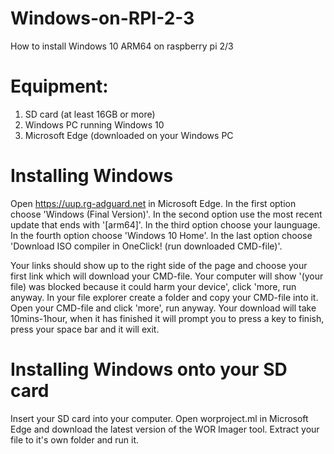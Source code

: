 # Windows-on-RPI-2-3
How to install Windows 10 ARM64 on raspberry pi 2/3

# Equipment:
1. SD card (at least 16GB or more)
2. Windows PC running Windows 10
3. Microsoft Edge (downloaded on your Windows PC

# Installing Windows
Open https://uup.rg-adguard.net in Microsoft Edge.
In the first option choose 'Windows (Final Version)'.
In the second option use the most recent update that ends with '[arm64]'.
In the third option choose your launguage.
In the fourth option choose 'Windows 10 Home'.
In the last option choose 'Download ISO compiler in OneClick! (run downloaded CMD-file)'.

Your links should show up to the right side of the page and choose your first link which will download your CMD-file.
Your computer will show '(your file) was blocked because it could harm your device', click 'more, run anyway.
In your file explorer create a folder and copy your CMD-file into it.
Open your CMD-file and click 'more', run anyway.
Your download will take 10mins-1hour, when it has finished it will prompt you to press a key to finish, press your space bar and it will exit.

# Installing Windows onto your SD card
Insert your SD card into your computer.
Open worproject.ml in Microsoft Edge and download the latest version of the WOR Imager tool.
Extract your file to it's own folder and run it.
